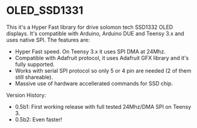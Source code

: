 OLED_SSD1331
============
This it's a Hyper Fast library for drive solomon tech SSD1332 OLED displays. It's compatible with Arduino, Arduino DUE and Teensy 3.x and uses native SPI.
The features are:
 - Hyper Fast speed. On Teensy 3.x it uses SPI DMA at 24Mhz.
 - Compatible with Adafruit protocol, it uses Adafruit GFX library and it's fully supported.
 - Works with serial SPI protocol so only 5 or 4 pin are needed (2 of them still shareable).
 - Massive use of hardware accellerated commands for SSD chip.


Version History:
 - 0.5b1: First working release with full tested 24Mhz/DMA SPI on Teensy 3.
 - 0.5b2: Even faster!
 
